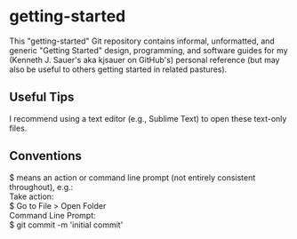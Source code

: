 # getting-started
This "getting-started" Git repository contains informal, unformatted, and generic "Getting Started" design, programming, and software guides for my (Kenneth J. Sauer's aka kjsauer on GitHub's) personal reference (but may also be useful to others getting started in related pastures).

## Useful Tips
I recommend using a text editor (e.g., Sublime Text) to open these text-only files.

## Conventions
$ means an action or command line prompt (not entirely consistent throughout), e.g.:  
Take action:  
$ Go to File > Open Folder  
Command Line Prompt:  
$ git commit -m 'initial commit'